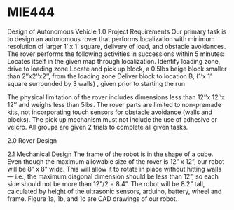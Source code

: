 # MIE444
Design of Autonomous Vehicle
1.0 Project Requirements
Our primary task is to design an autonomous rover that performs localization with minimum resolution of larger 1’ x 1’ square, delivery of load, and obstacle avoidances. The rover performs the following activities in successions within 5 minutes:
Locates itself in the given map through localization. 
Identify loading zone, drive to loading zone
Locate and pick up block, a 0.5lbs beige block smaller than 2’’x2’’x2’’, from the loading zone
Deliver block to location B,  (1’x 1’ square surrounded by 3 walls) , given prior to starting the run

The physical limitation of the rover includes dimensions less than 12’’x 12’’x 12’’ and weighs less than 5lbs. The rover parts are limited to non-premade kits, not incorporating touch sensors for obstacle avoidance (walls and blocks). The pick up mechanism must not include the use of adhesive or velcro. All groups are given 2 trials to complete all given tasks.
 
2.0 Rover Design

2.1 Mechanical Design
The frame of the robot is in the shape of a cube. Even though the maximum allowable size of the rover is 12” x 12”, our robot will be 8” x 8” wide. This will allow it to rotate in place without hitting walls — i.e., the maximum diagonal dimension should be less than 12”, so each side should not be more than 12"/2 = 8.4”. The robot will be 8.2” tall, calculated by height of the ultrasonic sensors, arduino, battery, wheel and frame. Figure 1a, 1b, and 1c are CAD drawings of our robot.
